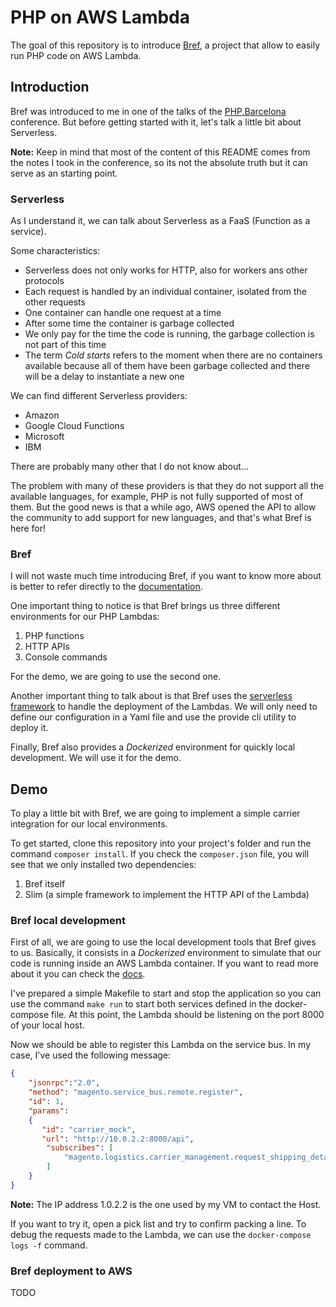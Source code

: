 # PHP on AWS Lambda

The goal of this repository is to introduce [Bref](https://bref.sh/), a project that allow to easily run PHP code on AWS Lambda.

## Introduction

Bref was introduced to me in one of the talks of the [PHP.Barcelona](https://php.barcelona/) conference. But before getting started with it, let's talk a little bit about Serverless.

**Note:** Keep in mind that most of the content of this README comes from the notes I took in the conference, so its not the absolute truth but it can serve as an starting point.

### Serverless

As I understand it, we can talk about Serverless as a FaaS (Function as a service).

Some characteristics:

- Serverless does not only works for HTTP, also for workers ans other protocols
- Each request is handled by an individual container, isolated from the other requests
- One container can handle one request at a time
- After some time the container is garbage collected
- We only pay for the time the code is running, the garbage collection is not part of this time
- The term _Cold starts_ refers to the moment when there are no containers available because all of them have been garbage collected and there will be a delay to instantiate a new one

We can find different Serverless providers:

- Amazon
- Google Cloud Functions
- Microsoft
- IBM

There are probably many other that I do not know about...

The problem with many of these providers is that they do not support all the available languages, for example, PHP is not fully supported of most of them. But the good news is that a while ago, AWS opened the API to allow the community to add support for new languages, and that's what Bref is here for!

### Bref

I will not waste much time introducing Bref, if you want to know more about is better to refer directly to the [documentation](https://bref.sh/docs/).

One important thing to notice is that Bref brings us three different environments for our PHP Lambdas:

1. PHP functions
2. HTTP APIs
3. Console commands

For the demo, we are going to use the second one.

Another important thing to talk about is that Bref uses the [serverless framework](https://serverless.com/) to handle the deployment of the Lambdas. We will only need to define our configuration in a Yaml file and use the provide cli utility to deploy it.

Finally, Bref also provides a _Dockerized_ environment for quickly local development. We will use it for the demo.

## Demo

To play a little bit with Bref, we are going to implement a simple carrier integration for our local environments.

To get started, clone this repository into your project's folder and run the command `composer install`. If you check the `composer.json` file, you will see that we only installed two dependencies:

1. Bref itself
2. Slim (a simple framework to implement the HTTP API of the Lambda)

### Bref local development

First of all, we are going to use the local development tools that Bref gives to us. Basically, it consists in a _Dockerized_ environment to simulate that our code is running inside an AWS Lambda container. If you want to read more about it you can check the [docs](https://bref.sh/docs/local-development.html).

I've prepared a simple Makefile to start and stop the application so you can use the command `make run` to start both services defined in the docker-compose file. At this point, the Lambda should be listening on the port 8000 of your local host.

Now we should be able to register this Lambda on the service bus. In my case, I've used the following message:

```json
{
    "jsonrpc":"2.0",
    "method": "magento.service_bus.remote.register",
    "id": 1,
    "params":
    {
       "id": "carrier_mock",
       "url": "http://10.0.2.2:8000/api",
        "subscribes": [
            "magento.logistics.carrier_management.request_shipping_details"
        ]
    }
}
```

**Note:** The IP address 1.0.2.2 is the one used by my VM to contact the Host.

If you want to try it, open a pick list and try to confirm packing a line. To debug the requests made to the Lambda, we can use the `docker-compose logs -f` command.

### Bref deployment to AWS

TODO
